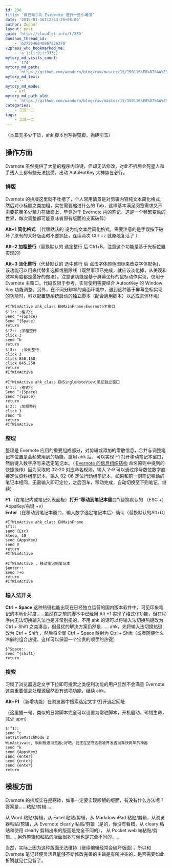 ```yaml
---
id: 280
title: '自己动手对 Evernote 进行一些小增强'
date: '2015-01-16T12:43:20+08:00'
author: Zephur
layout: post
guid: 'http://cloudlet.info/t/280'
duoshuo_thread_id:
    - '6275546040867226370'
v2press_who_bookmarked_me:
    - 'a:1:{i:0;i:333;}'
mytory_md_visits_count:
    - '174'
mytory_md_path:
    - 'https://github.com/wandero/blog/raw/master/15/150116%E8%87%AA%E5%B7%B1%E5%8A%A8%E6%89%8B%E5%AF%B9%20Evernote%20%E8%BF%9B%E8%A1%8C%E4%B8%80%E4%BA%9B%E5%B0%8F%E5%A2%9E%E5%BC%BA.md'
mytory_md_text:
    - ''
mytory_md_mode:
    - url
mytory_md_path_old:
    - 'https://github.com/wandero/blog/raw/master/15/150116%E8%87%AA%E5%B7%B1%E5%8A%A8%E6%89%8B%E5%AF%B9%20Evernote%20%E8%BF%9B%E8%A1%8C%E4%B8%80%E4%BA%9B%E5%B0%8F%E5%A2%9E%E5%BC%BA.md'
categories:
    - 工具一二
tags:
    - 工具一二
---
```


（本篇无多少干货，ahk 脚本也写得蹩脚，抛砖引玉）

## 操作方面

Evernote 虽然提供了大量的程序内热键，但却无法修改，对此不折腾会死星人和手残人士都有些无法接受，出动 AutoHotKey 大神势在必行。

<!-- more -->

### **排版**

Evernote 的排版这里就不吐槽了，个人常用情景是对剪辑内容纯文本简化格式，然后对小标题之类加粗，实在需要缩进什么的 Tab，这样基本满足阅览需求又不需要花费多少精力在版面上，毕竟对于 Evernote 内的笔记，这是一个频繁变动的世界，每次调整都可能意味者原有版面的支离破碎）

**Alt+1 简化格式** （代替默认的 设为纯文本后简化格式，需要注意的是手误按下破坏了原有的大好版面时不要抓狂，连续两次 Ctrl +z 就原地复活了 ）

**Alt+2 加粗整行**（替换默认的 选定整行 后 Ctrl+B，注意这个功能是基于光标位置实现的）

**Alt+3 淡化整行**（代替默认的 选中整行 后 点击字体颜色图标来改变字体配色)，该功能可以用来代替复选框或删除线（既然事项已完成，就应该淡化掉，从美观和效率角度都是最好的做法）。注意该功能是基于屏幕坐标的鼠标动作实现，仅用于 Evernote 主窗口，代码仅限于参考，实际使用需要结合 AutootKey 的 Window Spy 功能调整。另外，在不同分辨率的桌面环境中，遇到这种基于屏幕坐标实现的功能时，可以配置随系统启动的独立脚本（配合通用脚本）以适应具体环境）

```
#IfWinActive ahk_class ENMainFrame;Evernote主窗口
$!1:: ;格式化
Send ^+{Space}
Send ^{Space}
return
$!2:: ;加粗整行
click 3
send ^b
return
$!3::  ;淡化整行
click 3
Click 850,160
click 845,250
return
#IfWinActive

#IfWinActive ahk_class ENSingleNoteView;笔记独立窗口
$!1:: ;格式化
Send ^+{Space}
Send ^{Space}
return
$!2:: ;加粗整行
click 3
send ^b
return
#IfWinActive
```

### **整理**

整理是 Evernote 应用的重要组成部分，对剪辑或添加的零散信息，合并与调整笔记本位置是会频繁用到的功能，启用 ahk 后，可以实现 F1 打开移动笔记本窗口，然后键入数字序号来选定笔记本。（ [Evernote 的信息组织结构](http://cloudlet.info/t/279) 命名原则中提到的快捷操作）因为采取的 02-20 对应命名规则，输入 2-9 可以通过序号数位数字直接定位资料组笔记本，输入 02-06 定位行动组笔记本，如果和前一则笔记移动的笔记本相同，无需输入即可定位，之后回车，移动完成，自动切换至下则笔记，继续）

**F1** （在笔记内或笔记列表面板）**打开“移动到笔记本窗口”**(替换默认的 （ESC +） AppsKey/右键 +v）  
**Enter**（在移动到笔记本窗口，输入数字选定笔记本后）确认（替换默认的Alt+O)

```
#IfWinActive ahk_class ENMainFrame
$f1::
send {Esc}
Sleep, 10
send {AppsKey}
send V
return
#IfWinActive

#IfWinActive , 移动笔记到笔记本
$enter::
Send !+o
return
#IfWinActive
```

### **输入法开关**

**Ctrl + Space** 这种热键也能出现在已经独立运营的国内版本软件中，可见印象笔记的本地化程度……虽然在之前的脚本中已经用 Alt +1 实现了格式化功能，但在程序内无法切换输入法也是非常别扭的，不用 ahk 的话可以将输入法切换热键改为 Ctrl + Shift 之类凑合，但最优的解决方案仍然是…… ahk，先将输入法切换热键改为 Ctrl + Shift ，然后将全局 Ctrl + Space 映射为 Ctrl + Shift（或者随便什么冷僻的组合热键，这样可以保留一个宝贵的顺手的热键）

```
$^Space::
send ^{shift}
return
```

### **搜索**

习惯了浏览器选定文字下拉即可搜索之类便利功能的用户显然不会满意 Evernote 这类重要信息处理源居然没有该项功能，继续 ahk。

**Alt+F1** （新增功能）在浏览器中搜索选定文字/打开选定网址

（这里插一句，类似的日常脚本完全可以设置为常驻脚本，开机启动，珍惜生命，减少 apm）

```
$!f1::
send ^c
SetTitleMatchMode 2
WinActivate, 枫树极速浏览器;好吧，我还在坚守这款被开发者抛弃快两年的神器
send ^k
send {AppsKey}
send {enter}
send {enter}
send {enter}
return
```

## 模板方面

Evernote 的排版实在是寒碜，如果一定要实现顺眼的版面，有没有什么办法呢？答案是……粘贴/剪辑……

从 Word 粘贴/剪辑，从 Excel 粘贴/剪辑，从 MarkdownPad 粘贴/剪辑，从浏览器粘贴/剪辑，从 Evernote clearly 粘贴/剪辑（是的，你没有看错，从 cleary 粘贴和使用 clearly 剪辑出来的版面是完全不同的）， 从 Pocket web 端粘贴/剪辑……另外剪辑和粘贴的版面很多时候也是完全不同的……

当然，实际上因为这种版面无法维持（继续编辑经常会破坏版面），所以和 Evernote 笔记轻便灵活且能够不断修改完善的主旨是有所冲突的，是否需要如此折腾就见仁见智了。